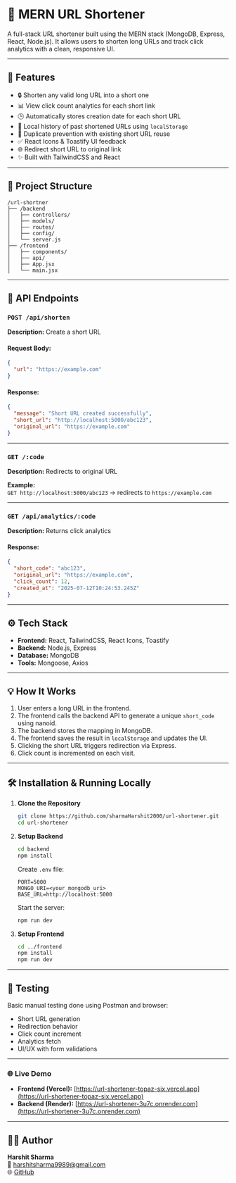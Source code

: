 # 🔗 MERN URL Shortener

A full-stack URL shortener built using the MERN stack (MongoDB, Express, React, Node.js). It allows users to shorten long URLs and track click analytics with a clean, responsive UI.

---

## 🚀 Features

- 🔒 Shorten any valid long URL into a short one
- 📊 View click count analytics for each short link
- 🕒 Automatically stores creation date for each short URL
- 💾 Local history of past shortened URLs using `localStorage`
- 🔁 Duplicate prevention with existing short URL reuse
- ✅ React Icons & Toastify UI feedback
- 🌐 Redirect short URL to original link
- ✨ Built with TailwindCSS and React

---

## 📁 Project Structure

```
/url-shortner
├── /backend
│   ├── controllers/
│   ├── models/
│   ├── routes/
│   ├── config/
│   └── server.js
├── /frontend
│   ├── components/
│   ├── api/
│   ├── App.jsx
│   └── main.jsx
```

---

## 🧪 API Endpoints

### `POST /api/shorten`

**Description:** Create a short URL

#### Request Body:

```json
{
  "url": "https://example.com"
}
```

#### Response:

```json
{
  "message": "Short URL created successfully",
  "short_url": "http://localhost:5000/abc123",
  "original_url": "https://example.com"
}
```

---

### `GET /:code`

**Description:** Redirects to original URL

**Example:**  
`GET http://localhost:5000/abc123` → redirects to `https://example.com`

---

### `GET /api/analytics/:code`

**Description:** Returns click analytics

#### Response:

```json
{
  "short_code": "abc123",
  "original_url": "https://example.com",
  "click_count": 12,
  "created_at": "2025-07-12T10:24:53.245Z"
}
```

---

## ⚙️ Tech Stack

- **Frontend:** React, TailwindCSS, React Icons, Toastify
- **Backend:** Node.js, Express
- **Database:** MongoDB
- **Tools:** Mongoose, Axios

---

## 💡 How It Works

1. User enters a long URL in the frontend.
2. The frontend calls the backend API to generate a unique `short_code` using nanoid.
3. The backend stores the mapping in MongoDB.
4. The frontend saves the result in `localStorage` and updates the UI.
5. Clicking the short URL triggers redirection via Express.
6. Click count is incremented on each visit.

---

## 🛠️ Installation & Running Locally

1. **Clone the Repository**

   ```bash
   git clone https://github.com/sharmaHarshit2000/url-shortener.git
   cd url-shortener
   ```

2. **Setup Backend**

   ```bash
   cd backend
   npm install
   ```

   Create `.env` file:

   ```
   PORT=5000
   MONGO_URI=<your_mongodb_uri>
   BASE_URL=http://localhost:5000
   ```

   Start the server:

   ```bash
   npm run dev
   ```

3. **Setup Frontend**
   ```bash
   cd ../frontend
   npm install
   npm run dev
   ```

---

## 🧪 Testing

Basic manual testing done using Postman and browser:

- Short URL generation
- Redirection behavior
- Click count increment
- Analytics fetch
- UI/UX with form validations

---

### 🌐 Live Demo

- **Frontend (Vercel):** [https://url-shortener-topaz-six.vercel.app](https://url-shortener-topaz-six.vercel.app)
- **Backend (Render):** [https://url-shortener-3u7c.onrender.com](https://url-shortener-3u7c.onrender.com)

---

## 👨‍💻 Author

**Harshit Sharma**  
📧 harshitsharma9989@gmail.com  
🌐 [GitHub](https://github.com/sharmaHarshit2000)
